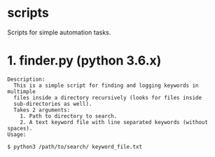 # scripts
Scripts for simple automation tasks.

#    1. finder.py (python 3.6.x)
    Description:
      This is a simple script for finding and logging keywords in multimple
      files inside a directory recursively (looks for files inside
      sub-directories as well).
      Takes 2 arguments:
        1. Path to directory to search.
        2. A text keyword file with line separated keywords (without spaces).
    Usage:
```sh
$ python3 /path/to/search/ keyword_file.txt
```
